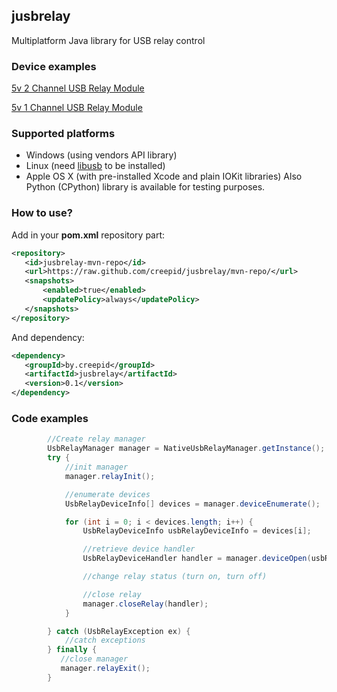 ## jusbrelay ##

Multiplatform Java library for USB relay control

### Device examples ###

[5v 2 Channel USB Relay Module](http://www.amazon.com/Channel-Module-Programmable-Computer-Control/dp/B00NXLT6ZS/ref=sr_1_14?ie=UTF8&qid=1450713845&sr=8-14&keywords=usb+relay)

[5v 1 Channel USB Relay Module](http://www.amazon.com/Channel-Module-Programmable-Computer-Control/dp/B00NXLN32U/ref=sr_1_4?ie=UTF8&qid=1450713845&sr=8-4&keywords=usb+relay)

### Supported platforms ###
- Windows (using vendors API library)
- Linux (need [libusb](http://www.libusb.org/) to be installed)
- Apple OS X (with pre-installed Xcode and plain IOKit libraries)
Also Python (CPython) library is available for testing purposes.

### How to use? ###
Add in your **pom.xml** repository part:

```xml
<repository>
   <id>jusbrelay-mvn-repo</id>
   <url>https://raw.github.com/creepid/jusbrelay/mvn-repo/</url>
   <snapshots>
       <enabled>true</enabled>
       <updatePolicy>always</updatePolicy>
   </snapshots>
</repository>
```
And dependency:
```xml
<dependency>
   <groupId>by.creepid</groupId>
   <artifactId>jusbrelay</artifactId>
   <version>0.1</version>
</dependency>
```
### Code examples ###

```JAVA
		//Create relay manager
 		UsbRelayManager manager = NativeUsbRelayManager.getInstance();
        try {
			//init manager
            manager.relayInit();

			//enumerate devices 
            UsbRelayDeviceInfo[] devices = manager.deviceEnumerate();

            for (int i = 0; i < devices.length; i++) {
                UsbRelayDeviceInfo usbRelayDeviceInfo = devices[i];

				//retrieve device handler            
                UsbRelayDeviceHandler handler = manager.deviceOpen(usbRelayDeviceInfo.getSerialNumber());

                //change relay status (turn on, turn off)

				//close relay
                manager.closeRelay(handler);
            }

        } catch (UsbRelayException ex) {
            //catch exceptions
        } finally {
		   //close manager
           manager.relayExit();
        }
```